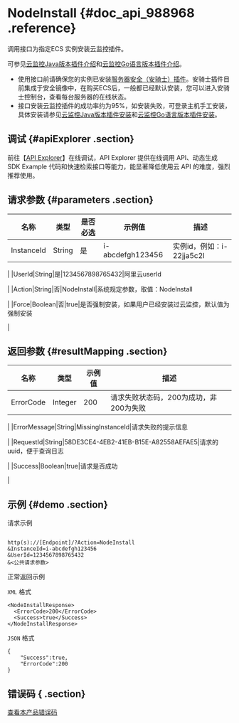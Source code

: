 # NodeInstall {#doc_api_988968 .reference}

调用接口为指定ECS 实例安装云监控插件。

可参见[云监控Java版本插件介绍](~~50272~~)和[云监控Go语言版本插件介绍](~~99300~~)。

-   使用接口前请确保您的实例已安装[服务器安全（安骑士）插件](~~28451~~)。安骑士插件目前集成于安全镜像中，在购买ECS后，一般都已经默认安装，您可以进入安骑士控制台，查看每台服务器的在线状态。
-   接口安装云监控插件的成功率约为95%，如安装失败，可登录主机手工安装，具体安装请参见[云监控Java版本插件安装](~~38859~~)和[云监控Go语言版本插件安装](~~97929~~)。

## 调试 {#apiExplorer .section}

前往【[API Explorer](https://api.aliyun.com/#product=Cms&api=NodeInstall)】在线调试，API Explorer 提供在线调用 API、动态生成 SDK Example 代码和快速检索接口等能力，能显著降低使用云 API 的难度，强烈推荐使用。

## 请求参数 {#parameters .section}

|名称|类型|是否必选|示例值|描述|
|--|--|----|---|--|
|InstanceId|String|是|i-abcdefgh123456|实例id，例如：i-22jja5c2l

 |
|UserId|String|是|1234567898765432|阿里云userId

 |
|Action|String|否|NodeInstall|系统规定参数，取值：NodeInstall

 |
|Force|Boolean|否|true|是否强制安装，如果用户已经安装过云监控，默认值为强制安装

 |

## 返回参数 {#resultMapping .section}

|名称|类型|示例值|描述|
|--|--|---|--|
|ErrorCode|Integer|200|请求失败状态码，200为成功，非200为失败

 |
|ErrorMessage|String|MissingInstanceId|请求失败的提示信息

 |
|RequestId|String|58DE3CE4-4EB2-41EB-B15E-A82558AEFAE5|请求的uuid，便于查询日志

 |
|Success|Boolean|true|请求是否成功

 |

## 示例 {#demo .section}

请求示例

``` {#request_demo}

http(s)://[Endpoint]/?Action=NodeInstall
&InstanceId=i-abcdefgh123456
&UserId=1234567898765432
&<公共请求参数>

```

正常返回示例

`XML` 格式

``` {#xml_return_success_demo}
<NodeInstallResponse>
  <ErrorCode>200</ErrorCode>
  <Success>true</Success>
</NodeInstallResponse>

```

`JSON` 格式

``` {#json_return_success_demo}
{
	"Success":true,
	"ErrorCode":200
}
```

## 错误码 { .section}

[查看本产品错误码](https://error-center.aliyun.com/status/product/Cms)

